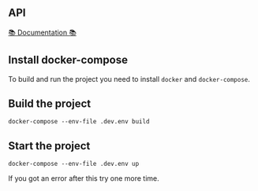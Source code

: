 ## API

[📚 Documentation 📚](https://documenter.getpostman.com/view/22115905/2s7ZE7LPjY)

## Install docker-compose
To build and run the project you need to install `docker` and `docker-compose`.

## Build the project

```
docker-compose --env-file .dev.env build
```

## Start the project
```
docker-compose --env-file .dev.env up
```
If you got an error after this try one more time.
